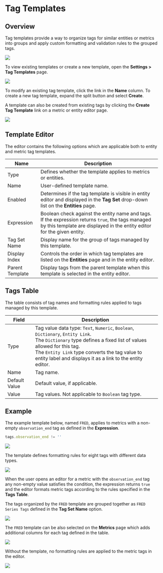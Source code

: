 # Tag Templates

## Overview

Tag templates provide a way to organize tags for similar entities or metrics into groups and apply custom formatting and validation rules to the grouped tags.

![](./images/tag-templates.png)

To view existing templates or create a new template, open the **Settings > Tag Templates** page.

![](./images/tag-templates-menu.png)

To modify an existing tag template, click the link in the **Name** column. To create a new tag template, expand the split button and select **Create**.

A template can also be created from existing tags by clicking the **Create Tag Template** link on a metric or entity editor page.

![](./images/tag-templates-create.png)

## Template Editor

The editor contains the following options which are applicable both to entity and metric tag templates.

| Name | Description |
---|---
Type | Defines whether the template applies to metrics or entities.
Name | User-defined template name.
Enabled | Determines if the tag template is visible in entity editor and displayed in the **Tag Set** drop-down list on the **Entities** page.
Expression | Boolean check against the entity name and tags. If the expression returns `true`, the tags managed by this template are displayed in the entity editor for the given entity.
Tag Set Name | Display name for the group of tags managed by this template.
Display Index | Controls the order in which tag templates are listed on the **Entities** page and in the entity editor.
Parent Template | Display tags from the parent template when this template is selected in the entity editor.

## Tags Table

The table consists of tag names and formatting rules applied to tags managed by this template.

Field | Description
---|---
Type | Tag value data type: `Text`, `Numeric`, `Boolean`, `Dictionary`, `Entity Link`. <br>The `Dictionary` type defines a fixed list of values allowed for this tag.<br>The `Entity Link` type converts the tag value to entity label and displays it as a link to the entity editor.
Name | Tag name.
Default Value | Default value, if applicable.
Value | Tag values. Not applicable to `Boolean` tag type.

## Example

The example template below, named `FRED`, applies to metrics with a non-empty `observation_end` tag as defined in the **Expression**.

```javascript
tags.observation_end != ''
```

![](./images/tag-template-editor-options.png)

The template defines formatting rules for eight tags with different data types.

![](./images/tag-template-editor-tags.png)

When the user opens an editor for a metric with the `observation_end` tag any non-empty value satisfies the condition, the expression returns `true` and the editor formats metric tags according to the rules specified in the **Tags Table**.

The tags organized by the `FRED` template are grouped together as `FRED Series Tags` defined in the **Tag Set Name** option.

![](./images/tag-template-editor-view.png)

The `FRED` template can be also selected on the **Metrics** page which adds additional columns for each tag defined in the table.

![](./images/tag-template-editor-metrics.png)

Without the template, no formatting rules are applied to the metric tags in the editor.

![](./images/without-tag-template.png)